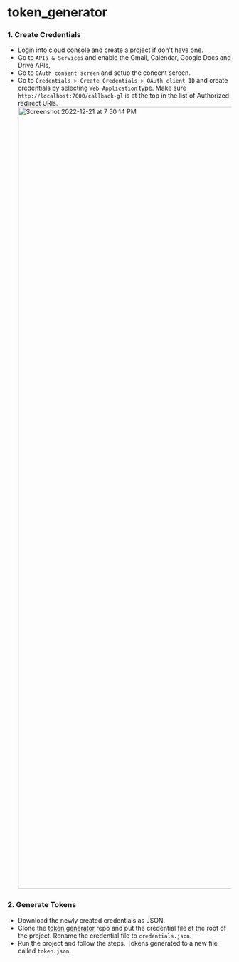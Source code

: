 # token_generator

### 1. Create Credentials

- Login into [cloud](https://console.cloud.google.com) console and create a project if don't have one.
- Go to `APIs & Services` and enable the Gmail, Calendar, Google Docs and Drive APIs,
- Go to `OAuth consent screen` and setup the concent screen.
- Go to `Credentials > Create Credentials > OAuth client ID` and create credentials by selecting `Web Application` type. Make sure `http://localhost:7000/callback-gl` is at the top in the list of Authorized redirect URIs.
  <img width="1754" alt="Screenshot 2022-12-21 at 7 50 14 PM" src="https://user-images.githubusercontent.com/86593105/208926980-ee571d75-d250-46bb-a3ec-196984292d5e.png">

### 2. Generate Tokens

- Download the newly created credentials as JSON.
- Clone the [token generator](https://github.com/RiteshHarihar/token-generator) repo and put the credential file at the root of the project. Rename the credential file to `credentials.json`.
- Run the project and follow the steps. Tokens generated to a new file called `token.json`.
